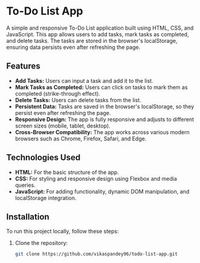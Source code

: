 # To-Do List App

A simple and responsive To-Do List application built using HTML, CSS, and JavaScript. This app allows users to add tasks, mark tasks as completed, and delete tasks. The tasks are stored in the browser's localStorage, ensuring data persists even after refreshing the page.

## Features

- **Add Tasks:** Users can input a task and add it to the list.
- **Mark Tasks as Completed:** Users can click on tasks to mark them as completed (strike-through effect).
- **Delete Tasks:** Users can delete tasks from the list.
- **Persistent Data:** Tasks are saved in the browser's localStorage, so they persist even after refreshing the page.
- **Responsive Design:** The app is fully responsive and adjusts to different screen sizes (mobile, tablet, desktop).
- **Cross-Browser Compatibility:** The app works across various modern browsers such as Chrome, Firefox, Safari, and Edge.

## Technologies Used

- **HTML:** For the basic structure of the app.
- **CSS:** For styling and responsive design using Flexbox and media queries.
- **JavaScript:** For adding functionality, dynamic DOM manipulation, and localStorage integration.

## Installation

To run this project locally, follow these steps:

1. Clone the repository:

   ```bash
   git clone https://github.com/vikaspandey96/todo-list-app.git
